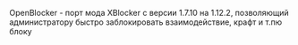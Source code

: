OpenBlocker - порт мода XBlocker с версии 1.7.10 на 1.12.2, позволяющий администратору быстро заблокировать взаимодействие, крафт и т.пю блоку

